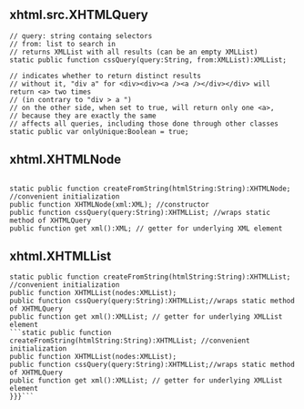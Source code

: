 ## xhtml.src.XHTMLQuery ##

```
// query: string containg selectors
// from: list to search in
// returns XMLList with all results (can be an empty XMLList)
static public function cssQuery(query:String, from:XMLList):XMLList;

// indicates whether to return distinct results
// without it, "div a" for <div><div><a /><a /></div></div> will return <a> two times
// (in contrary to "div > a ")
// on the other side, when set to true, will return only one <a>,
// because they are exactly the same
// affects all queries, including those done through other classes
static public var onlyUnique:Boolean = true;
```

## xhtml.XHTMLNode ##
```

static public function createFromString(htmlString:String):XHTMLNode; //convenient initialization
public function XHTMLNode(xml:XML); //constructor
public function cssQuery(query:String):XHTMLList; //wraps static method of XHTMLQuery
public function get xml():XML; // getter for underlying XML element
```

## xhtml.XHTMLList ##
```
static public function createFromString(htmlString:String):XHTMLList; //convenient initialization
public function XHTMLList(nodes:XMLList);
public function cssQuery(query:String):XHTMLList;//wraps static method of XHTMLQuery
public function get xml():XMLList; // getter for underlying XMLList element
```static public function createFromString(htmlString:String):XHTMLList; //convenient initialization
public function XHTMLList(nodes:XMLList);
public function cssQuery(query:String):XHTMLList;//wraps static method of XHTMLQuery
public function get xml():XMLList; // getter for underlying XMLList element
}}}```
